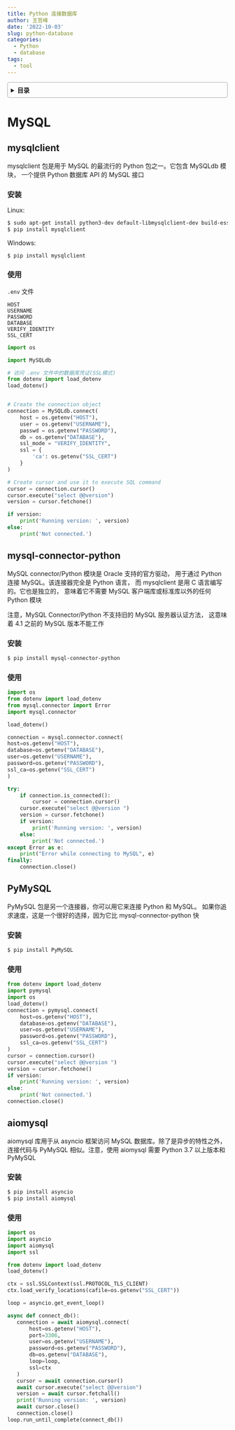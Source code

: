 ```yaml
---
title: Python 连接数据库
author: 王哲峰
date: '2022-10-03'
slug: python-database
categories:
  - Python
  - database
tags:
  - tool
---
```


<style>
details {
    border: 1px solid #aaa;
    border-radius: 4px;
    padding: .5em .5em 0;
}
summary {
    font-weight: bold;
    margin: -.5em -.5em 0;
    padding: .5em;
}
details[open] {
    padding: .5em;
}
details[open] summary {
    border-bottom: 1px solid #aaa;
    margin-bottom: .5em;
}
img {
    pointer-events: none;
}
</style>

<details><summary>目录</summary><p>

- [MySQL](#mysql)
  - [mysqlclient](#mysqlclient)
    - [安装](#安装)
    - [使用](#使用)
  - [mysql-connector-python](#mysql-connector-python)
    - [安装](#安装-1)
    - [使用](#使用-1)
  - [PyMySQL](#pymysql)
    - [安装](#安装-2)
    - [使用](#使用-2)
  - [aiomysql](#aiomysql)
    - [安装](#安装-3)
    - [使用](#使用-3)
</p></details><p></p>

# MySQL

## mysqlclient

mysqlclient 包是用于 MySQL 的最流行的 Python 包之一。它包含 MySQLdb 模块，
一个提供 Python 数据库 API 的 MySQL 接口

### 安装

Linux:

```bash
$ sudo apt-get install python3-dev default-libmysqlclient-dev build-essential
$ pip install mysqlclient
```

Windows:

```bash
$ pip install mysqlclient
```

### 使用

`.env` 文件

```
HOST
USERNAME
PASSWORD
DATABASE
VERIFY_IDENTITY
SSL_CERT
```

```python
import os

import MySQLdb

# 访问 .env 文件中的数据库凭证(SSL模式)
from dotenv import load_dotenv
load_dotenv()


# Create the connection object
connection = MySQLdb.connect(
    host = os.getenv("HOST"),
    user = os.getenv("USERNAME"),
    passwd = os.getenv("PASSWORD"),
    db = os.getenv("DATABASE"),
    ssl_mode = "VERIFY_IDENTITY",
    ssl = {
        'ca': os.getenv("SSL_CERT")
    }
)

# Create cursor and use it to execute SQL command
cursor = connection.cursor()
cursor.execute("select @@version")
version = cursor.fetchone()

if version:
    print('Running version: ', version)
else:
    print('Not connected.')
```

## mysql-connector-python

MySQL connector/Python 模块是 Oracle 支持的官方驱动，
用于通过 Python 连接 MySQL。该连接器完全是 Python 语言，
而 mysqlclient 是用 C 语言编写的。它也是独立的，
意味着它不需要 MySQL 客户端库或标准库以外的任何 Python 模块

注意，MySQL Connector/Python 不支持旧的 MySQL 服务器认证方法，
这意味着 4.1 之前的 MySQL 版本不能工作

### 安装

```bash
$ pip install mysql-connector-python
```

### 使用

```python
import os
from dotenv import load_dotenv
from mysql.connector import Error
import mysql.connector

load_dotenv()

connection = mysql.connector.connect(
host=os.getenv("HOST"),
database=os.getenv("DATABASE"),
user=os.getenv("USERNAME"),
password=os.getenv("PASSWORD"),
ssl_ca=os.getenv("SSL_CERT")
)

try:
    if connection.is_connected():
        cursor = connection.cursor()
    cursor.execute("select @@version ")
    version = cursor.fetchone()
    if version:
        print('Running version: ', version)
    else:
        print('Not connected.')
except Error as e:
    print("Error while connecting to MySQL", e)
finally:
    connection.close()
```

## PyMySQL

PyMySQL 包是另一个连接器，你可以用它来连接 Python 和 MySQL。
如果你追求速度，这是一个很好的选择，因为它比 mysql-connector-python 快


### 安装

```bash
$ pip install PyMySQL
```

### 使用

```python
from dotenv import load_dotenv
import pymysql
import os
load_dotenv()
connection = pymysql.connect(
    host=os.getenv("HOST"),
    database=os.getenv("DATABASE"),
    user=os.getenv("USERNAME"),
    password=os.getenv("PASSWORD"),
    ssl_ca=os.getenv("SSL_CERT")
)
cursor = connection.cursor()
cursor.execute("select @@version ")
version = cursor.fetchone()
if version:
    print('Running version: ', version)
else:
    print('Not connected.')
connection.close()
```

## aiomysql

aiomysql 库用于从 asyncio 框架访问 MySQL 数据库。除了是异步的特性之外，
连接代码与 PyMySQL 相似。注意，使用 aiomysql 需要 Python 3.7 以上版本和 PyMySQL

### 安装

```bash
$ pip install asyncio
$ pip install aiomysql
```

### 使用

```python
import os
import asyncio
import aiomysql
import ssl

from dotenv import load_dotenv
load_dotenv()

ctx = ssl.SSLContext(ssl.PROTOCOL_TLS_CLIENT)
ctx.load_verify_locations(cafile=os.getenv("SSL_CERT"))

loop = asyncio.get_event_loop()

async def connect_db():
   connection = await aiomysql.connect(
       host=os.getenv("HOST"),
       port=3306,
       user=os.getenv("USERNAME"),
       password=os.getenv("PASSWORD"),
       db=os.getenv("DATABASE"),
       loop=loop,
       ssl=ctx
   )
   cursor = await connection.cursor()
   await cursor.execute("select @@version")
   version = await cursor.fetchall()
   print('Running version: ', version)
   await cursor.close()
   connection.close()
loop.run_until_complete(connect_db())
```